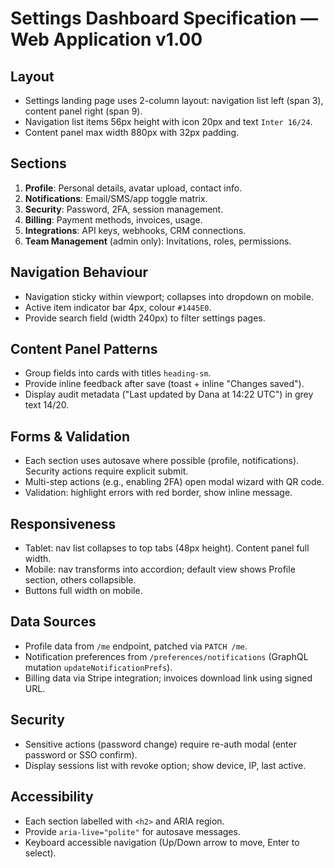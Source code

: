 # Settings Dashboard Specification — Web Application v1.00

## Layout
- Settings landing page uses 2-column layout: navigation list left (span 3), content panel right (span 9).
- Navigation list items 56px height with icon 20px and text `Inter 16/24`.
- Content panel max width 880px with 32px padding.

## Sections
1. **Profile**: Personal details, avatar upload, contact info.
2. **Notifications**: Email/SMS/app toggle matrix.
3. **Security**: Password, 2FA, session management.
4. **Billing**: Payment methods, invoices, usage.
5. **Integrations**: API keys, webhooks, CRM connections.
6. **Team Management** (admin only): Invitations, roles, permissions.

## Navigation Behaviour
- Navigation sticky within viewport; collapses into dropdown on mobile.
- Active item indicator bar 4px, colour `#1445E0`.
- Provide search field (width 240px) to filter settings pages.

## Content Panel Patterns
- Group fields into cards with titles `heading-sm`.
- Provide inline feedback after save (toast + inline "Changes saved").
- Display audit metadata ("Last updated by Dana at 14:22 UTC") in grey text 14/20.

## Forms & Validation
- Each section uses autosave where possible (profile, notifications). Security actions require explicit submit.
- Multi-step actions (e.g., enabling 2FA) open modal wizard with QR code.
- Validation: highlight errors with red border, show inline message.

## Responsiveness
- Tablet: nav list collapses to top tabs (48px height). Content panel full width.
- Mobile: nav transforms into accordion; default view shows Profile section, others collapsible.
- Buttons full width on mobile.

## Data Sources
- Profile data from `/me` endpoint, patched via `PATCH /me`.
- Notification preferences from `/preferences/notifications` (GraphQL mutation `updateNotificationPrefs`).
- Billing data via Stripe integration; invoices download link using signed URL.

## Security
- Sensitive actions (password change) require re-auth modal (enter password or SSO confirm).
- Display sessions list with revoke option; show device, IP, last active.

## Accessibility
- Each section labelled with `<h2>` and ARIA region.
- Provide `aria-live="polite"` for autosave messages.
- Keyboard accessible navigation (Up/Down arrow to move, Enter to select).
